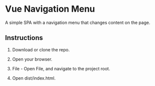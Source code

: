 # Vue Navigation Menu

A simple SPA with a navigation menu that changes content on the page.

## Instructions

1. Download or clone the repo.

2. Open your browser.

3. File - Open File, and navigate to the project root.

4. Open dist/index.html.

